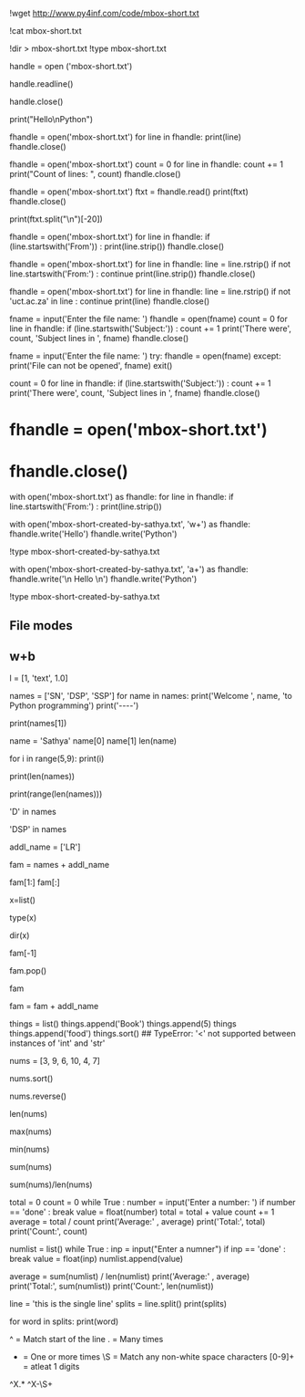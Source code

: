 
!wget http://www.py4inf.com/code/mbox-short.txt

!cat mbox-short.txt

!dir > mbox-short.txt
!type mbox-short.txt

handle = open ('mbox-short.txt')

handle.readline()

handle.close()

print("Hello\nPython")

fhandle = open('mbox-short.txt')
for line in fhandle:
    print(line)
fhandle.close()


fhandle = open('mbox-short.txt')
count = 0
for line in fhandle:
    count += 1
print("Count of lines: ", count)
fhandle.close()

fhandle = open('mbox-short.txt')
ftxt = fhandle.read()
print(ftxt)
fhandle.close()

print(ftxt.split("\n")[-20])

fhandle = open('mbox-short.txt')
for line in fhandle:
    if (line.startswith('From')) :
        print(line.strip())
fhandle.close()

fhandle = open('mbox-short.txt')
for line in fhandle:
    line = line.rstrip()
    if not line.startswith('From:') :
        continue
    print(line.strip())
fhandle.close()


fhandle = open('mbox-short.txt')
for line in fhandle:
    line = line.rstrip()
    if not 'uct.ac.za' in line :
        continue
    print(line)
fhandle.close()


fname = input('Enter the file name: ')
fhandle = open(fname)
count = 0
for line in fhandle:
    if (line.startswith('Subject:')) :
        count += 1
print('There were', count, 'Subject lines in ', fname)
fhandle.close()


fname = input('Enter the file name: ')
try:
    fhandle = open(fname)
except:
    print('File can not be opened', fname)
    exit()
    
count = 0
for line in fhandle:
    if (line.startswith('Subject:')) :
        count += 1
print('There were', count, 'Subject lines in ', fname)
fhandle.close()


# fhandle = open('mbox-short.txt')
# fhandle.close()
with open('mbox-short.txt') as fhandle:
    for line in fhandle:
        if line.startswith('From:') :
            print(line.strip())


with open('mbox-short-created-by-sathya.txt', 'w+') as fhandle:
    fhandle.write('Hello')
    fhandle.write('Python')


!type mbox-short-created-by-sathya.txt

with open('mbox-short-created-by-sathya.txt', 'a+') as fhandle:
    fhandle.write('\n Hello \n')
    fhandle.write('Python')


!type mbox-short-created-by-sathya.txt

## File modes
## w+b

l = [1, 'text', 1.0]


names = ['SN', 'DSP', 'SSP']
for name in names:
    print('Welcome ', name, 'to Python programming')
print('----')


print(names[1])

name = 'Sathya'
name[0]
name[1]
len(name)

for i in range(5,9):
    print(i)

print(len(names))


print(range(len(names)))


'D' in names

'DSP' in names


addl_name = ['LR']

fam = names + addl_name

fam[1:]
fam[:]


x=list()

type(x)

dir(x)

fam[-1]

fam.pop()

fam

fam = fam + addl_name

things = list()
things.append('Book')
things.append(5)
things
things.append('food')
things.sort() ## TypeError: '<' not supported between instances of 'int' and 'str'

nums = [3, 9, 6, 10, 4, 7]

nums.sort()

nums.reverse()

len(nums)

max(nums)

min(nums)

sum(nums)

sum(nums)/len(nums)

total = 0
count = 0
while True :
    number = input('Enter a number: ')
    if number == 'done' : break
    value = float(number)
    total = total + value
    count += 1
average = total / count
print('Average:' , average)
print('Total:', total)
print('Count:', count)

numlist = list()
while True :
    inp = input("Enter a numner")
    if inp == 'done' : break
    value = float(inp)
    numlist.append(value)
    
average = sum(numlist) / len(numlist)
print('Average:' , average)
print('Total:', sum(numlist))
print('Count:', len(numlist))


line = 'this is the single line'
splits = line.split()
print(splits)


for word in splits:
    print(word)

^ = Match start of the line
. = Many times
+ = One or more times
\S = Match any non-white space characters
[0-9]+ = atleat 1 digits

^X.*
^X-\S+